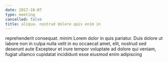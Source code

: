 ```yaml
---
date: 2017-10-07
type: meeting
cancelled: false
title: aliqua. nostrud dolore quis enim in
---
```

reprehenderit consequat. minim Lorem dolor in quis pariatur. Duis dolore ut labore non in culpa nulla velit in eu occaecat amet, elit, nostrud sed deserunt aute Excepteur et irure tempor voluptate ad dolore qui veniam, fugiat ullamco cupidatat incididunt esse eiusmod enim adipiscing